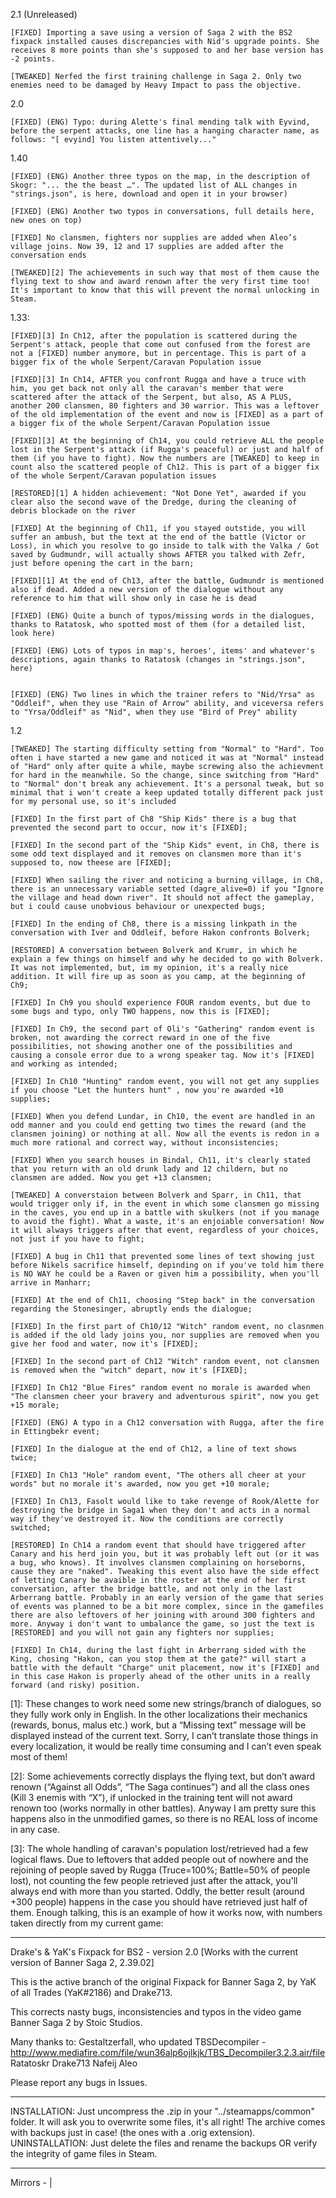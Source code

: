 2.1 (Unreleased)
 
    [FIXED] Importing a save using a version of Saga 2 with the BS2 fixpack installed causes discrepancies with Nid's upgrade points. She receives 8 more points than she's supposed to and her base version has -2 points.
    
    [TWEAKED] Nerfed the first training challenge in Saga 2. Only two enemies need to be damaged by Heavy Impact to pass the objective.
    
 2.0 
 
    [FIXED] (ENG) Typo: during Alette's final mending talk with Eyvind, before the serpent attacks, one line has a hanging character name, as follows: "[ evyind] You listen attentively..."
    
 1.40

    [FIXED] (ENG) Another three typos on the map, in the description of Skogr: "... the the beast …". The updated list of ALL changes in "strings.json", is here, download and open it in your browser)
    
    [FIXED] (ENG) Another two typos in conversations, full details here, new ones on top)
    
    [FIXED] No clansmen, fighters nor supplies are added when Aleo’s village joins. Now 39, 12 and 17 supplies are added after the conversation ends
    
    [TWEAKED][2] The achievements in such way that most of them cause the flying text to show and award renown after the very first time too! It's important to know that this will prevent the normal unlocking in Steam.


 1.33:

    [FIXED][3] In Ch12, after the population is scattered during the Serpent's attack, people that come out confused from the forest are not a [FIXED] number anymore, but in percentage. This is part of a bigger fix of the whole Serpent/Caravan Population issue
    
    [FIXED][3] In Ch14, AFTER you confront Rugga and have a truce with him, you get back not only all the caravan's member that were scattered after the attack of the Serpent, but also, AS A PLUS, another 200 clansmen, 80 fighters and 30 warrior. This was a leftover of the old implementation of the event and now is [FIXED] as a part of a bigger fix of the whole Serpent/Caravan Population issue
    
    [FIXED][3] At the beginning of Ch14, you could retrieve ALL the people lost in the Serpent's attack (if Rugga's peaceful) or just and half of them (if you have to fight). Now the numbers are [TWEAKED] to keep in count also the scattered people of Ch12. This is part of a bigger fix of the whole Serpent/Caravan population issues

    [RESTORED][1] A hidden achievement: "Not Done Yet", awarded if you clear also the second wave of the Dredge, during the cleaning of debris blockade on the river

    [FIXED] At the beginning of Ch11, if you stayed outstide, you will suffer an ambush, but the text at the end of the battle (Victor or Loss), in which you resolve to go inside to talk with the Valka / Got saved by Gudmundr, will actually shows AFTER you talked with Zefr, just before opening the cart in the barn;

    [FIXED][1] At the end of Ch13, after the battle, Gudmundr is mentioned also if dead. Added a new version of the dialogue without any reference to him that will show only in case he is dead
    
    [FIXED] (ENG) Quite a bunch of typos/missing words in the dialogues, thanks to Ratatosk, who spotted most of them (for a detailed list, look here)
    
    [FIXED] (ENG) Lots of typos in map's, heroes', items' and whatever's descriptions, again thanks to Ratatosk (changes in "strings.json", here)
    

    [FIXED] (ENG) Two lines in which the trainer refers to "Nid/Yrsa" as "Oddleif", when they use "Rain of Arrow" ability, and viceversa refers to "Yrsa/Oddleif" as "Nid", when they use "Bird of Prey" ability
    
 1.2

    [TWEAKED] The starting difficulty setting from "Normal" to "Hard". Too often i have started a new game and noticed it was at "Normal" instead of "Hard" only after quite a while, maybe screwing also the achievment for hard in the meanwhile. So the change, since switching from "Hard" to "Normal" don't break any achievement. It's a personal tweak, but so minimal that i won't create a keep updated totally different pack just for my personal use, so it's included
    
    [FIXED] In the first part of Ch8 "Ship Kids" there is a bug that prevented the second part to occur, now it's [FIXED];
    [FIXED] In the second part of the "Ship Kids" event, in Ch8, there is some odd text displayed and it removes on clansmen more than it's supposed to, now theese are [FIXED];
    [FIXED] When sailing the river and noticing a burning village, in Ch8, there is an unnecessary variable setted (dagre_alive=0) if you "Ignore the village and head down river". It should not affect the gameplay, but i could cause unobvious behaviour or unexpected bugs;
    [FIXED] In the ending of Ch8, there is a missing linkpath in the conversation with Iver and Oddleif, before Hakon confronts Bolverk;
    [RESTORED] A conversation between Bolverk and Krumr, in which he explain a few things on himself and why he decided to go with Bolverk. It was not implemented, but, im my opinion, it's a really nice addition. It will fire up as soon as you camp, at the beginning of Ch9;
    [FIXED] In Ch9 you should experience FOUR random events, but due to some bugs and typo, only TWO happens, now this is [FIXED];
    [FIXED] In Ch9, the second part of Oli's "Gathering" random event is broken, not awarding the correct reward in one of the five possibilities, not showing another one of the possibilities and causing a console error due to a wrong speaker tag. Now it's [FIXED] and working as intended;
    [FIXED] In Ch10 "Hunting" random event, you will not get any supplies if you choose "Let the hunters hunt" , now you're awarded +10 supplies;
    [FIXED] When you defend Lundar, in Ch10, the event are handled in an odd manner and you could end getting two times the reward (and the clansmen joining) or nothing at all. Now all the events is redon in a much more rational and correct way, without inconsistencies;
    [FIXED] When you search houses in Bindal, Ch11, it's clearly stated that you return with an old drunk lady and 12 childern, but no clansmen are added. Now you get +13 clansmen;
    [TWEAKED] A converstaion between Bolverk and Sparr, in Ch11, that would trigger only if, in the event in which some clansmen go missing in the caves, you end up in a battle with skulkers (not if you manage to avoid the fight). What a waste, it's an enjoiable conversation! Now it will always triggers after that event, regardless of your choices, not just if you have to fight;
    [FIXED] A bug in Ch11 that prevented some lines of text showing just before Nikels sacrifice himself, depinding on if you've told him there is NO WAY he could be a Raven or given him a possibility, when you'll arrive in Manharr;
    [FIXED] At the end of Ch11, choosing "Step back" in the conversation regarding the Stonesinger, abruptly ends the dialogue;
    [FIXED] In the first part of Ch10/12 "Witch" random event, no clasnmen is added if the old lady joins you, nor supplies are removed when you give her food and water, now it's [FIXED];
    [FIXED] In the second part of Ch12 "Witch" random event, not clansmen is removed when the "witch" depart, now it's [FIXED];
    [FIXED] In Ch12 "Blue Fires" random event no morale is awarded when "The clansmen cheer your bravery and adventurous spirit", now you get +15 morale;
    [FIXED] (ENG) A typo in a Ch12 conversation with Rugga, after the fire in Ettingbekr event;
    [FIXED] In the dialogue at the end of Ch12, a line of text shows twice;
    [FIXED] In Ch13 "Hole" random event, "The others all cheer at your words" but no morale it's awarded, now you get +10 morale;
    [FIXED] In Ch13, Fasolt would like to take revenge of Rook/Alette for destroying the bridge in Saga1 when they don't and acts in a normal way if they've destroyed it. Now the conditions are correctly switched;
    [RESTORED] In Ch14 a random event that should have triggered after Canary and his herd join you, but it was probably left out (or it was a bug, who knows). It involves clansmen complaining on horseborns, cause they are "naked". Tweaking this event also have the side effect of letting Canary be avaible in the roster at the end of her first conversation, after the bridge battle, and not only in the last Arberrang battle. Probably in an early version of the game that series of events was planned to be a bit more complex, since in the gamefiles there are also leftovers of her joining with around 300 fighters and more. Anyway i don't want to umbalance the game, so just the text is [RESTORED] and you will not gain any fighters nor supplies;
    [FIXED] In Ch14, during the last fight in Arberrang sided with the King, chosing "Hakon, can you stop them at the gate?" will start a battle with the default "Charge" unit placement, now it's [FIXED] and in this case Hakon is properly ahead of the other units in a really forward (and risky) position.


[1]: These changes to work need some new strings/branch of dialogues, so they fully work only in English. In the other localizations their mechanics (rewards, bonus, malus etc.) work, but a “Missing text” message will be displayed instead of the current text. Sorry, I can’t translate those things in every localization, it would be really time consuming and I can’t even speak most of them!

[2]: Some achievements  correctly displays the flying text, but don’t award renown (“Against all Odds”, “The Saga continues”) and all the class ones (Kill 3 enemis with “X”), if unlocked in the training tent will not award renown too (works normally in other battles). Anyway I am pretty sure this happens also in the unmodified games, so there is no REAL loss of income in any case.

[3]: The whole handling of caravan's population lost/retrieved had a few logical flaws. Due to leftovers that added people out of nowhere and the rejoining of people saved by Rugga (Truce=100%; Battle=50% of people lost), not counting the few people retrieved just after the attack, you'll always end with more than you started. Oddly, the better result (around +300 people) happens in the case you should have retrieved just half of them. Enough talking, this is an example of how it works now,  with numbers taken directly from my current game:
   
------------------------------------------------------------------

Drake's & YaK's Fixpack for BS2 - version 2.0
[Works with the current version of Banner Saga 2, 2.39.02]

This is the active branch of the original Fixpack for Banner Saga 2, by YaK of all Trades (YaK#2186) and Drake713.

This corrects nasty bugs, inconsistencies and typos in the video game Banner Saga 2 by Stoic Studios.

Many thanks to:
Gestaltzerfall, who updated TBSDecompiler - http://www.mediafire.com/file/wun36alp6ojlkjk/TBS_Decompiler3.2.3.air/file
Ratatoskr
Drake713
Nafeij
Aleo

Please report any bugs in Issues.

------------------------------------------------------------------
INSTALLATION:
    Just uncompress the .zip in your "../steamapps/common" folder. It will ask you to overwrite some files, it's all right! The archive comes with backups just in case! (the ones with a .orig extension).
UNINSTALLATION:
    Just delete the files and rename the backups OR verify the integrity of game files in Steam.
    
------------------------------------------------------------------

Mirrors -  | 
